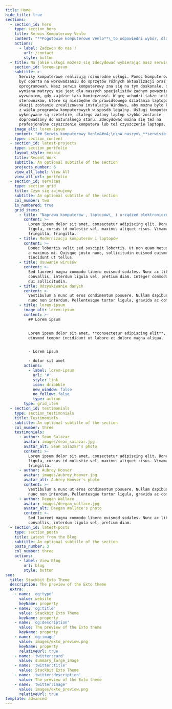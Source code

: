 ```yaml
---
title: Home
hide_title: true
sections:
  - section_id: hero
    type: section_hero
    title: Serwis Komputerowy Venlo
    content: "**Pogotowie komputerowe Venlo**\_to odpowiedni wybór, dla ceniacych wygodę i szybkość w usunieciu usterki.\_**Naprawa komputerów**\_bywa niekiedy żmudnym zajęciem lub trudnym do usunięcia we własnym zakresie. Nasz\_**serwis komputerowy**\_jest w stanie usunąć wszelkie usterki związane z Pańtwa sprzętem. Dzięki fachowej wiedzy\_**naprawa laptopów i komputerów**\_nie stanowie dla nas przeszkód i przebiega bez przszkód w niskiej cenie po czym trafia do wlaściciela lub jest naprawiany na miejscu.\n"
    actions:
      - label: Zadzwoń do nas !
        url: /contact
        style: button
  - title: Na jakie usługi możesz się zdecydować wybierając nasz serwis
    section_id: lorem-ipsum
    subtitle: >-
      Serwisy komputerowe realizują różnorodne usługi. Pomoc komputerowa może
      być oparta na wprowadzaniu do sprzętów różnych aktualizacji oraz
      oprogramowań. Nasz serwis komputerowy zna się na tym doskonale, dlatego
      wymiana matrycy nie jest dla naszych specjalistów żadnym poważniejszym
      wyzwaniem, gdy zajdzie taka konieczność. W grę wchodzi także instalacja
      sterowników, które są niezbędne do prawidłowego działania laptopa. Przy
      okazji zostanie zrealizowana instalacja Windows, aby można było korzystać
      z wielu programów komputerowych w sposób legalny. Usługi komputerowe
      wykonywane są rzetelnie, dlatego zalany laptop szybko zostanie
      doprowadzony do naturalnego stanu. Zdecydować można się też na
      profesjonalne czyszczenie komputera lub też czyszczenie laptopa.
    image_alt: lorem-ipsum
    content: "## Serwis komputerowy Venlo&#xA;\n\nW naszym\_**serwisie komputerowym**\_można zdecydować się też na\_**składanie komputera**\_od podstaw. Ponadto można zainwestować w\_**usuwanie wirusów**, tak aby złośliwe oprogramowanie nie sprawiło, że komputer w końcu przestanie działać. Przewidziana jest również\_**modernizacja laptopów**, aby stale je ulepszać, np. dodając\_**pamięć ram do laptopa**. Ludzie chętnie decydują się też na\_**instalowanie nowych urządzeń**, aby sprzęt był jeszcze bardziej funkcjonalny i wydajny. Polecane jest\_**odzyskiwanie danych**\_z\_**dysku twardego**, jeśli odmówi on posłuszeństwa, ale też kompleksowa\_**modernizacja komputera stacjonarnego**, tak aby korzystanie z niego było samą przyjemnością.\n"
    type: section_content
  - section_id: latest-projects
    type: section_portfolio
    layout_style: mosaic
    title: Recent Work
    subtitle: An optional subtitle of the section
    projects_number: 6
    view_all_label: View All
    view_all_url: portfolio
  - section_id: services
    type: section_grid
    title: Czym się zajmujemy
    subtitle: An optional subtitle of the section
    col_number: two
    is_numbered: true
    grid_items:
      - title: "Naprawa komputerów , laptopów\_ i urządzeń elektronicznych"
        content: >-
          Lorem ipsum dolor sit amet, consectetur adipiscing elit. Donec nisl
          ligula, cursus id molestie vel, maximus aliquet risus. Vivamus in nibh
          fringilla, fringilla.
      - title: Modernizacja komputerów i laptopów
        content: >-
          Donec lobortis velit sed suscipit lobortis. Ut non quam metus. Nullam
          a maximus mi. Quisque justo nunc, sollicitudin euismod euismod at,
          tincidunt ut tellus.
      - title: Usuwanie wirusów
        content: >-
          Sed laoreet magna commodo libero euismod sodales. Nunc ac libero
          convallis, interdum ligula vel, pretium diam. Integer commodo sem at
          dui sollicitudin.
      - title: Odzyskiwanie danych
        content: >-
          Vestibulum a nunc ut eros condimentum posuere. Nullam dapibus quis
          nunc non interdum. Pellentesque tortor ligula, gravida ac commodo eu.
      - title: lorem-ipsum
        image_alt: lorem-ipsum
        content: >-
          ## Lorem ipsum


          Lorem ipsum dolor sit amet, **consectetur adipiscing elit**, sed do
          eiusmod tempor incididunt ut labore et dolore magna aliqua.


          - Lorem ipsum

          - dolor sit amet
        actions:
          - label: lorem-ipsum
            url: '#'
            style: link
            icon: dribbble
            new_window: false
            no_follow: false
            type: action
        type: grid_item
  - section_id: testimonials
    type: section_testimonials
    title: Testimonials
    subtitle: An optional subtitle of the section
    col_number: three
    testimonials:
      - author: Sean Salazar
        avatar: images/sean_salazar.jpg
        avatar_alt: Sean Salazar's photo
        content: >-
          Lorem ipsum dolor sit amet, consectetur adipiscing elit. Donec nisl
          ligula, cursus id molestie vel, maximus aliquet risus. Vivamus in nibh
          fringilla.
      - author: Aubrey Hoover
        avatar: images/aubrey_hoover.jpg
        avatar_alt: Aubrey Hoover's photo
        content: >-
          Vestibulum a nunc ut eros condimentum posuere. Nullam dapibus quis
          nunc non interdum. Pellentesque tortor ligula, gravida ac commodo eu.
      - author: Deegan Wallace
        avatar: images/deegan_wallace.jpg
        avatar_alt: Deegan Wallace's photo
        content: >-
          Sed laoreet magna commodo libero euismod sodales. Nunc ac libero
          convallis, interdum ligula vel, pretium diam.
  - section_id: latest-posts
    type: section_posts
    title: Latest from the Blog
    subtitle: An optional subtitle of the section
    posts_number: 3
    col_number: three
    actions:
      - label: View Blog
        url: blog
        style: button
seo:
  title: Stackbit Exto Theme
  description: The preview of the Exto theme
  extra:
    - name: 'og:type'
      value: website
      keyName: property
    - name: 'og:title'
      value: Stackbit Exto Theme
      keyName: property
    - name: 'og:description'
      value: The preview of the Exto theme
      keyName: property
    - name: 'og:image'
      value: images/exto_preview.png
      keyName: property
      relativeUrl: true
    - name: 'twitter:card'
      value: summary_large_image
    - name: 'twitter:title'
      value: Stackbit Exto Theme
    - name: 'twitter:description'
      value: The preview of the Exto theme
    - name: 'twitter:image'
      value: images/exto_preview.png
      relativeUrl: true
template: advanced
---
```

